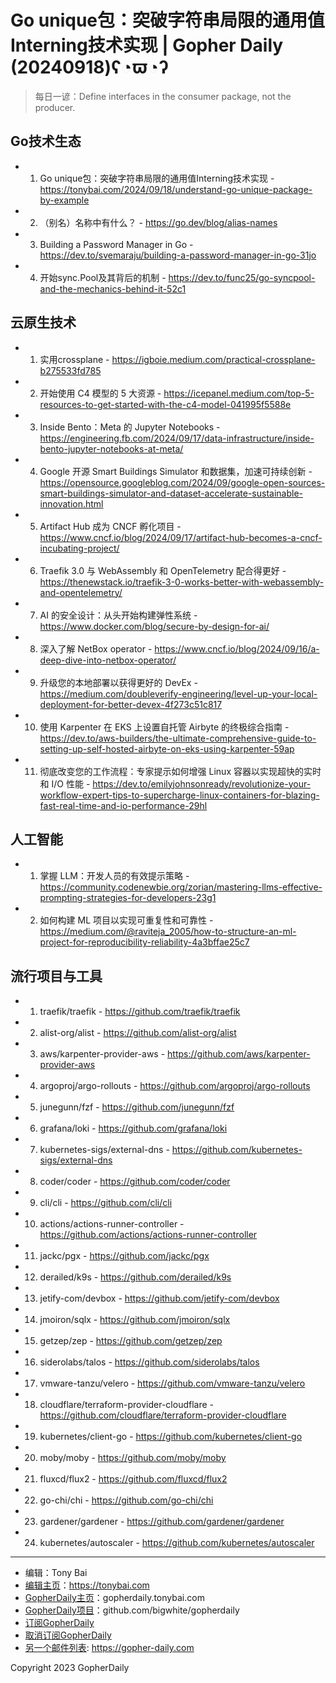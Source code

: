 # Go unique包：突破字符串局限的通用值Interning技术实现 | Gopher Daily (20240918)ʕ◔ϖ◔ʔ

>每日一谚：Define interfaces in the consumer package, not the producer.

## Go技术生态


- 1. Go unique包：突破字符串局限的通用值Interning技术实现 - https://tonybai.com/2024/09/18/understand-go-unique-package-by-example

- 2. （别名）名称中有什么？ - https://go.dev/blog/alias-names

- 3. Building a Password Manager in Go - https://dev.to/svemaraju/building-a-password-manager-in-go-31jo

- 4. 开始sync.Pool及其背后的机制 - https://dev.to/func25/go-syncpool-and-the-mechanics-behind-it-52c1


## 云原生技术


- 1. 实用crossplane - https://igboie.medium.com/practical-crossplane-b275533fd785

- 2. 开始使用 C4 模型的 5 大资源 - https://icepanel.medium.com/top-5-resources-to-get-started-with-the-c4-model-041995f5588e

- 3. Inside Bento：Meta 的 Jupyter Notebooks - https://engineering.fb.com/2024/09/17/data-infrastructure/inside-bento-jupyter-notebooks-at-meta/

- 4. Google 开源 Smart Buildings Simulator 和数据集，加速可持续创新 - https://opensource.googleblog.com/2024/09/google-open-sources-smart-buildings-simulator-and-dataset-accelerate-sustainable-innovation.html

- 5. Artifact Hub 成为 CNCF 孵化项目 - https://www.cncf.io/blog/2024/09/17/artifact-hub-becomes-a-cncf-incubating-project/

- 6. Traefik 3.0 与 WebAssembly 和 OpenTelemetry 配合得更好 - https://thenewstack.io/traefik-3-0-works-better-with-webassembly-and-opentelemetry/

- 7. AI 的安全设计：从头开始构建弹性系统 - https://www.docker.com/blog/secure-by-design-for-ai/

- 8. 深入了解 NetBox operator - https://www.cncf.io/blog/2024/09/16/a-deep-dive-into-netbox-operator/

- 9. 升级您的本地部署以获得更好的 DevEx - https://medium.com/doubleverify-engineering/level-up-your-local-deployment-for-better-devex-4f273c51c817

- 10. 使用 Karpenter 在 EKS 上设置自托管 Airbyte 的终极综合指南 - https://dev.to/aws-builders/the-ultimate-comprehensive-guide-to-setting-up-self-hosted-airbyte-on-eks-using-karpenter-59ap

- 11. 彻底改变您的工作流程：专家提示如何增强 Linux 容器以实现超快的实时和 I/O 性能 - https://dev.to/emilyjohnsonready/revolutionize-your-workflow-expert-tips-to-supercharge-linux-containers-for-blazing-fast-real-time-and-io-performance-29hl


## 人工智能


- 1. 掌握 LLM：开发人员的有效提示策略 - https://community.codenewbie.org/zorian/mastering-llms-effective-prompting-strategies-for-developers-23g1

- 2. 如何构建 ML 项目以实现可重复性和可靠性 - https://medium.com/@raviteja_2005/how-to-structure-an-ml-project-for-reproducibility-reliability-4a3bffae25c7


## 流行项目与工具


- 1. traefik/traefik - https://github.com/traefik/traefik

- 2. alist-org/alist - https://github.com/alist-org/alist

- 3. aws/karpenter-provider-aws - https://github.com/aws/karpenter-provider-aws

- 4. argoproj/argo-rollouts - https://github.com/argoproj/argo-rollouts

- 5. junegunn/fzf - https://github.com/junegunn/fzf

- 6. grafana/loki - https://github.com/grafana/loki

- 7. kubernetes-sigs/external-dns - https://github.com/kubernetes-sigs/external-dns

- 8. coder/coder - https://github.com/coder/coder

- 9. cli/cli - https://github.com/cli/cli

- 10. actions/actions-runner-controller - https://github.com/actions/actions-runner-controller

- 11. jackc/pgx - https://github.com/jackc/pgx

- 12. derailed/k9s - https://github.com/derailed/k9s

- 13. jetify-com/devbox - https://github.com/jetify-com/devbox

- 14. jmoiron/sqlx - https://github.com/jmoiron/sqlx

- 15. getzep/zep - https://github.com/getzep/zep

- 16. siderolabs/talos - https://github.com/siderolabs/talos

- 17. vmware-tanzu/velero - https://github.com/vmware-tanzu/velero

- 18. cloudflare/terraform-provider-cloudflare - https://github.com/cloudflare/terraform-provider-cloudflare

- 19. kubernetes/client-go - https://github.com/kubernetes/client-go

- 20. moby/moby - https://github.com/moby/moby

- 21. fluxcd/flux2 - https://github.com/fluxcd/flux2

- 22. go-chi/chi - https://github.com/go-chi/chi

- 23. gardener/gardener - https://github.com/gardener/gardener

- 24. kubernetes/autoscaler - https://github.com/kubernetes/autoscaler


----

- 编辑：Tony Bai
- [编辑主页](https://tonybai.com)：https://tonybai.com
- [GopherDaily主页](https://gopherdaily.tonybai.com)：gopherdaily.tonybai.com
- [GopherDaily项目](https://github.com/bigwhite/gopherdaily)：github.com/bigwhite/gopherdaily
- [订阅GopherDaily](https://gopherdaily.tonybai.com/subscribe)
- [取消订阅GopherDaily](https://gopherdaily.tonybai.com/unsubscribe)
- [另一个邮件列表](https://gopher-daily.com): https://gopher-daily.com

Copyright 2023 GopherDaily
